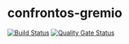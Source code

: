 # confrontos-gremio
[![Build Status](https://travis-ci.com/lhamello/confrontos-gremio.svg?branch=master)](https://travis-ci.com/lhamello/confrontos-gremio)
[![Quality Gate Status](https://sonarcloud.io/api/project_badges/measure?project=lhamello_confrontos-gremio&metric=alert_status)](https://sonarcloud.io/dashboard?id=lhamello_confrontos-gremio)
